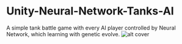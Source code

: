 # Unity-Neural-Network-Tanks-AI
A simple tank battle game with every AI player controlled by Neural Network, which learning with genetic evolve.
![alt cover](https://raw.githubusercontent.com/SPINACHCEO/Unity-Neural-Network-Tanks-AI/master/cover.jpg)
